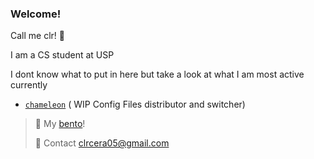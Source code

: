 ### Welcome!
Call me clr! 👋

I am a CS student at USP

I dont know what to put in here but take a look at what I am most active currently
- [`chameleon`](https://github.com/clr-cera/chameleon) ( WIP Config Files distributor and switcher)

> 🍱 My [bento](https://bento.me/clr-cera)!
> 
> 💬 Contact clrcera05@gmail.com
